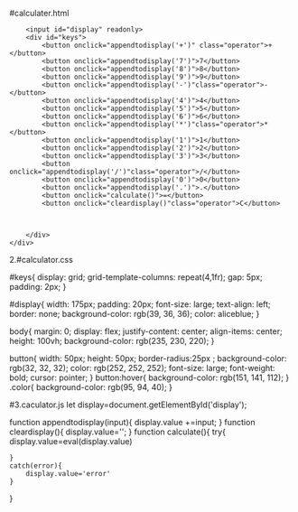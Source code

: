 #calculater.html
<!DOCTYPE html>
<html lang="en">
<head>
    <meta charset="UTF-8">
    <meta name="viewport" content="width=device-width, initial-scale=1.0">
    <title>Calculator</title>
    <link rel="stylesheet" href="calculator.css">
</head>
<body>
    <div id="Calculator">
        
        <input id="display" readonly>
        <div id="keys">
            <button onclick="appendtodisplay('+')" class="operator">+</button>
            <button onclick="appendtodisplay('7')">7</button>
            <button onclick="appendtodisplay('8')">8</button>
            <button onclick="appendtodisplay('9')">9</button>
            <button onclick="appendtodisplay('-')"class="operator">-</button>
            <button onclick="appendtodisplay('4')">4</button>
            <button onclick="appendtodisplay('5')">5</button>
            <button onclick="appendtodisplay('6')">6</button>
            <button onclick="appendtodisplay('*')"class="operator">*</button>
            <button onclick="appendtodisplay('1')">1</button>
            <button onclick="appendtodisplay('2')">2</button>
            <button onclick="appendtodisplay('3')">3</button>
            <button onclick="appendtodisplay('/')"class="operator">/</button>
            <button onclick="appendtodisplay('0')">0</button>
            <button onclick="appendtodisplay('.')">.</button>
            <button onclick="calculate()">=</button>
            <button onclick="cleardisplay()"class="operator">C</button>



        </div>
    </div>
    
</body>
<script src="calculator.js"></script>
</html>


2.#calculator.css

#keys{
    display: grid;
    grid-template-columns: repeat(4,1fr);
    gap: 5px;
    padding: 2px;
}

#display{
    width: 175px;
    padding: 20px;
    font-size: large;
    text-align: left;
    border: none;
    background-color: rgb(39, 36, 36);
    color: aliceblue;
}

body{
    margin: 0;
    display: flex;
    justify-content: center;
    align-items: center;
    height: 100vh;
    background-color: rgb(235, 230, 220);
}


button{
    width: 50px;
    height: 50px;
    border-radius:25px ;
    background-color: rgb(32, 32, 32);
    color: rgb(252, 252, 252);
    font-size: large;
    font-weight: bold;
    cursor: pointer;
}
button:hover{
    background-color: rgb(151, 141, 112);
}
.color{
    background-color: rgb(95, 94, 40);
}


#3.caculator.js 
let display=document.getElementById('display');

function appendtodisplay(input){
    display.value +=input;
}
function cleardisplay(){
    display.value='';
}
function calculate(){
    try{
        display.value=eval(display.value)

    }
    catch(error){
        display.value='error'
    }
}




